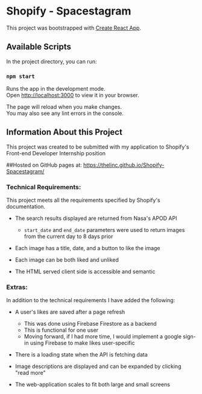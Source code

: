 # Shopify - Spacestagram

This project was bootstrapped with [Create React App](https://github.com/facebook/create-react-app).

## Available Scripts

In the project directory, you can run:

### `npm start`

Runs the app in the development mode.\
Open [http://localhost:3000](http://localhost:3000) to view it in your browser.

The page will reload when you make changes.\
You may also see any lint errors in the console.

## Information About this Project

This project was created to be submitted with my application to Shopify's Front-end Developer Internship position

##Hosted on GitHub pages at: 
https://thelinc.github.io/Shopify-Spacestagram/

### Technical Requirements:

This project meets all the requirements specified by Shopify's documentation.

- The search results displayed are returned from Nasa's APOD API
  - `start_date` and `end_date` parameters were used to return images from the current day to 8 days prior

- Each image has a title, date, and a button to like the image
- Each image can be both liked and unliked
- The HTML served client side is accessible and semantic

### Extras:
In addition to the technical requirements I have added the following:
- A user's likes are saved after a page refresh
  - This was done using Firebase Firestore as a backend
  - This is functional for one user
  - Moving forward, if I had more time, I would implement a google sign-in using Firebase to make likes user-specific
 
- There is a loading state when the API is fetching data
- Image descriptions are displayed and can be expanded by clicking "read more"
- The web-application scales to fit both large and small screens

